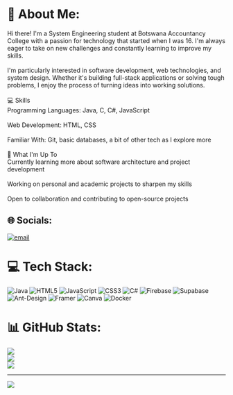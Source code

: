 # 💫 About Me:
Hi there! I'm a System Engineering student at Botswana Accountancy College with a passion for technology that started when I was 16. I'm always eager to take on new challenges and constantly learning to improve my skills.<br><br>I'm particularly interested in software development, web technologies, and system design. Whether it's building full-stack applications or solving tough problems, I enjoy the process of turning ideas into working solutions.<br><br>💻 Skills<br>Programming Languages: Java, C, C#, JavaScript<br><br>Web Development: HTML, CSS<br><br>Familiar With: Git, basic databases, a bit of other tech as I explore more<br><br>🚀 What I'm Up To<br>Currently learning more about software architecture and project development<br><br>Working on personal and academic projects to sharpen my skills<br><br>Open to collaboration and contributing to open-source projects


## 🌐 Socials:
[![email](https://img.shields.io/badge/Email-D14836?logo=gmail&logoColor=white)](mailto:pakodaniel43@gmail.com) 

# 💻 Tech Stack:
![Java](https://img.shields.io/badge/java-%23ED8B00.svg?style=for-the-badge&logo=openjdk&logoColor=white) ![HTML5](https://img.shields.io/badge/html5-%23E34F26.svg?style=for-the-badge&logo=html5&logoColor=white) ![JavaScript](https://img.shields.io/badge/javascript-%23323330.svg?style=for-the-badge&logo=javascript&logoColor=%23F7DF1E) ![CSS3](https://img.shields.io/badge/css3-%231572B6.svg?style=for-the-badge&logo=css3&logoColor=white) ![C#](https://img.shields.io/badge/c%23-%23239120.svg?style=for-the-badge&logo=csharp&logoColor=white) ![Firebase](https://img.shields.io/badge/firebase-a08021?style=for-the-badge&logo=firebase&logoColor=ffcd34) ![Supabase](https://img.shields.io/badge/Supabase-3ECF8E?style=for-the-badge&logo=supabase&logoColor=white) ![Ant-Design](https://img.shields.io/badge/-AntDesign-%230170FE?style=for-the-badge&logo=ant-design&logoColor=white) ![Framer](https://img.shields.io/badge/Framer-black?style=for-the-badge&logo=framer&logoColor=blue) ![Canva](https://img.shields.io/badge/Canva-%2300C4CC.svg?style=for-the-badge&logo=Canva&logoColor=white) ![Docker](https://img.shields.io/badge/docker-%230db7ed.svg?style=for-the-badge&logo=docker&logoColor=white)
# 📊 GitHub Stats:
![](https://github-readme-stats.vercel.app/api?username=NASDANIEL689&theme=dark&hide_border=false&include_all_commits=true&count_private=true)<br/>
![](https://nirzak-streak-stats.vercel.app/?user=NASDANIEL689&theme=dark&hide_border=false)<br/>
![](https://github-readme-stats.vercel.app/api/top-langs/?username=NASDANIEL689&theme=dark&hide_border=false&include_all_commits=true&count_private=true&layout=compact)

---
[![](https://visitcount.itsvg.in/api?id=NASDANIEL689&icon=2&color=0)](https://visitcount.itsvg.in)

<!-- Proudly created with GPRM ( https://gprm.itsvg.in ) -->
